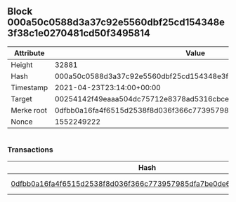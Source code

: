 ## Block 000a50c0588d3a37c92e5560dbf25cd154348e3f38c1e0270481cd50f3495814

Attribute | Value
--- | ---
Height | 32881
Hash | 000a50c0588d3a37c92e5560dbf25cd154348e3f38c1e0270481cd50f3495814
Timestamp | 2021-04-23T23:14:00+00:00
Target | 00254142f49eaaa504dc75712e8378ad5316cbcead634704b3734b6271167cc4
Merke root | 0dfbb0a16fa4f6515d2538f8d036f366c773957985dfa7be0de6261981c7a16e
Nonce | 1552249222

```

```

### Transactions

Hash | Amount
--- | ---
[0dfbb0a16fa4f6515d2538f8d036f366c773957985dfa7be0de6261981c7a16e](0dfbb0a16fa4f6515d2538f8d036f366c773957985dfa7be0de6261981c7a16e.md) | 10.00000000 SKEPTI 
